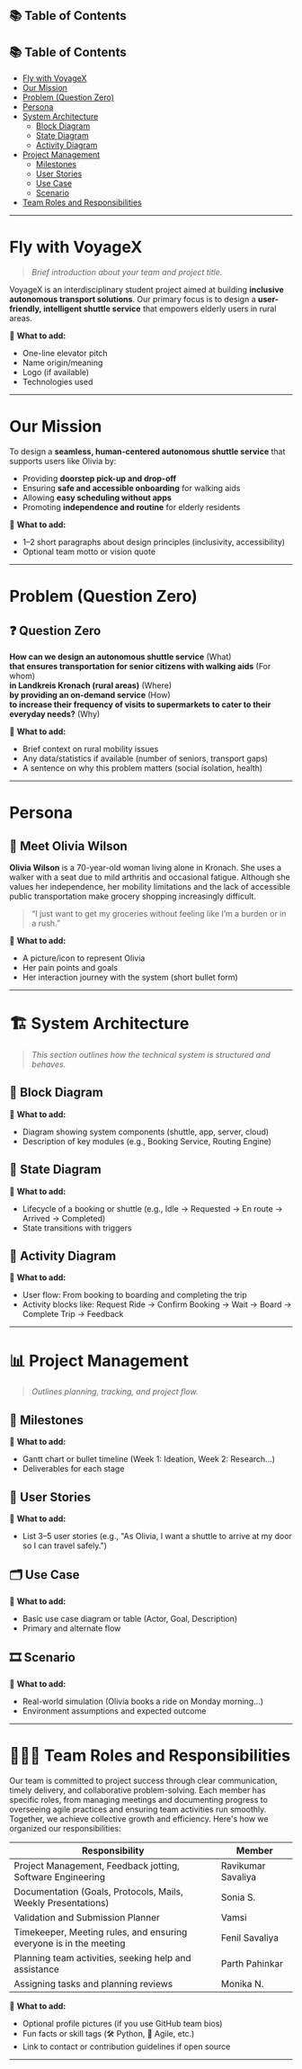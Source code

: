 ## 📚 Table of Contents

## 📚 Table of Contents

- [Fly with VoyageX](#fly-with-voyagex)
- [Our Mission](#our-mission)
- [Problem (Question Zero)](#problem-question-zero)
- [Persona](#persona)
- [System Architecture](#system-architecture)
  - [Block Diagram](#block-diagram)
  - [State Diagram](#state-diagram)
  - [Activity Diagram](#activity-diagram)
- [Project Management](#project-management)
  - [Milestones](#milestones)
  - [User Stories](#user-stories)
  - [Use Case](#use-case)
  - [Scenario](#scenario)
- [Team Roles and Responsibilities](#team-roles-and-responsibilities)


---

# Fly with VoyageX

> _Brief introduction about your team and project title._

VoyageX is an interdisciplinary student project aimed at building **inclusive autonomous transport solutions**. Our primary focus is to design a **user-friendly, intelligent shuttle service** that empowers elderly users in rural areas.

📌 **What to add:**
- One-line elevator pitch
- Name origin/meaning
- Logo (if available)
- Technologies used

---

# Our Mission

To design a **seamless, human-centered autonomous shuttle service** that supports users like Olivia by:

- Providing **doorstep pick-up and drop-off**
- Ensuring **safe and accessible onboarding** for walking aids
- Allowing **easy scheduling without apps**
- Promoting **independence and routine** for elderly residents

📌 **What to add:**
- 1–2 short paragraphs about design principles (inclusivity, accessibility)
- Optional team motto or vision quote

---

# Problem (Question Zero)

## ❓ Question Zero

**How can we design an autonomous shuttle service** (What)  
**that ensures transportation for senior citizens with walking aids** (For whom)  
**in Landkreis Kronach (rural areas)** (Where)  
**by providing an on-demand service** (How)  
**to increase their frequency of visits to supermarkets to cater to their everyday needs?** (Why)

📌 **What to add:**
- Brief context on rural mobility issues
- Any data/statistics if available (number of seniors, transport gaps)
- A sentence on why this problem matters (social isolation, health)

---

# Persona

## 👵 Meet Olivia Wilson

**Olivia Wilson** is a 70-year-old woman living alone in Kronach. She uses a walker with a seat due to mild arthritis and occasional fatigue. Although she values her independence, her mobility limitations and the lack of accessible public transportation make grocery shopping increasingly difficult.

> “I just want to get my groceries without feeling like I’m a burden or in a rush.”

📌 **What to add:**
- A picture/icon to represent Olivia
- Her pain points and goals
- Her interaction journey with the system (short bullet form)

---

# 🏗️ System Architecture

> _This section outlines how the technical system is structured and behaves._

## 🧱 Block Diagram

📌 **What to add:**
- Diagram showing system components (shuttle, app, server, cloud)
- Description of key modules (e.g., Booking Service, Routing Engine)

## 🔁 State Diagram

📌 **What to add:**
- Lifecycle of a booking or shuttle (e.g., Idle → Requested → En route → Arrived → Completed)
- State transitions with triggers

## 🔄 Activity Diagram

📌 **What to add:**
- User flow: From booking to boarding and completing the trip
- Activity blocks like: Request Ride → Confirm Booking → Wait → Board → Complete Trip → Feedback

---

# 📊 Project Management

> _Outlines planning, tracking, and project flow._

## 🚩 Milestones

📌 **What to add:**
- Gantt chart or bullet timeline (Week 1: Ideation, Week 2: Research...)
- Deliverables for each stage

## 🧩 User Stories

📌 **What to add:**
- List 3–5 user stories (e.g., "As Olivia, I want a shuttle to arrive at my door so I can travel safely.")

## 🗂️ Use Case

📌 **What to add:**
- Basic use case diagram or table (Actor, Goal, Description)
- Primary and alternate flow

## 🎞️ Scenario

📌 **What to add:**
- Real-world simulation (Olivia books a ride on Monday morning...)
- Environment assumptions and expected outcome

---

# 🧑‍🤝‍🧑 Team Roles and Responsibilities

Our team is committed to project success through clear communication, timely delivery, and collaborative problem-solving. Each member has specific roles, from managing meetings and documenting progress to overseeing agile practices and ensuring team activities run smoothly. Together, we achieve collective growth and efficiency. Here's how we organized our responsibilities:

| **Responsibility**                                                                 | **Member**             |
|------------------------------------------------------------------------------------|------------------------|
| Project Management, Feedback jotting, Software Engineering                         | Ravikumar Savaliya     |
| Documentation (Goals, Protocols, Mails, Weekly Presentations)                      | Sonia S.               |
| Validation and Submission Planner                                                  | Vamsi                  |
| Timekeeper, Meeting rules, and ensuring everyone is in the meeting                 | Fenil Savaliya         |
| Planning team activities, seeking help and assistance                              | Parth Pahinkar         |
| Assigning tasks and planning reviews                                               | Monika N.              |

📌 **What to add:**
- Optional profile pictures (if you use GitHub team bios)
- Fun facts or skill tags (🛠️ Python, 🎯 Agile, etc.)
- Link to contact or contribution guidelines if open source

---
